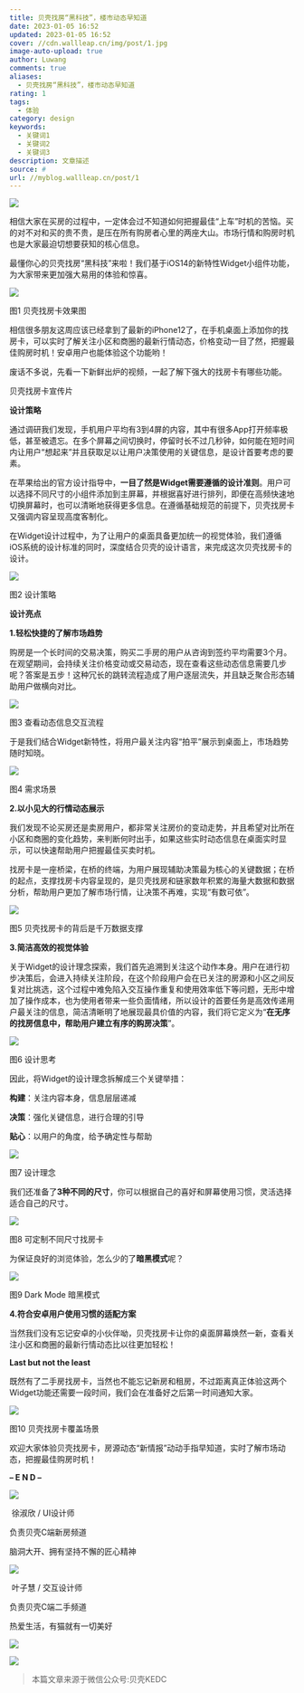 ```yaml
---
title: 贝壳找房“黑科技”，楼市动态早知道
date: 2023-01-05 16:52
updated: 2023-01-05 16:52
cover: //cdn.wallleap.cn/img/post/1.jpg
image-auto-upload: true
author: Luwang
comments: true
aliases:
  - 贝壳找房“黑科技”，楼市动态早知道
rating: 1
tags:
  - 体验
category: design
keywords:
  - 关键词1
  - 关键词2
  - 关键词3
description: 文章描述
source: #
url: //myblog.wallleap.cn/post/1
---
```

![](https://cdn.wallleap.cn/img/pic/illustrtion/202301051654805.png)

相信大家在买房的过程中，一定体会过不知道如何把握最佳“上车”时机的苦恼。买的对不对和买的贵不贵，是压在所有购房者心里的两座大山。市场行情和购房时机也是大家最迫切想要获知的核心信息。

最懂你心的贝壳找房“黑科技”来啦！我们基于iOS14的新特性Widget小组件功能，为大家带来更加强大易用的体验和惊喜。

![](https://cdn.wallleap.cn/img/pic/illustrtion/202301051654806.jpeg)

图1 贝壳找房卡效果图

相信很多朋友这周应该已经拿到了最新的iPhone12了，在手机桌面上添加你的找房卡，可以实时了解关注小区和商圈的最新行情动态，价格变动一目了然，把握最佳购房时机！安卓用户也能体验这个功能哟！

废话不多说，先看一下新鲜出炉的视频，一起了解下强大的找房卡有哪些功能。

贝壳找房卡宣传片  

**设计策略**

通过调研我们发现，手机用户平均有3到4屏的内容，其中有很多App打开频率极低，甚至被遗忘。在多个屏幕之间切换时，停留时长不过几秒钟，如何能在短时间内让用户“想起来”并且获取足以让用户决策使用的关键信息，是设计首要考虑的要素。

在苹果给出的官方设计指导中，**一目了然是Widget需要遵循的设计准则**。用户可以选择不同尺寸的小组件添加到主屏幕，并根据喜好进行排列，即便在高频快速地切换屏幕时，也可以清晰地获得更多信息。在遵循基础规范的前提下，贝壳找房卡又强调内容呈现高度客制化。

在Widget设计过程中，为了让用户的桌面具备更加统一的视觉体验，我们遵循iOS系统的设计标准的同时，深度结合贝壳的设计语言，来完成这次贝壳找房卡的设计。

![](https://cdn.wallleap.cn/img/pic/illustrtion/202301051654807.png)

图2 设计策略

**设计亮点**

**1.轻松快捷的了解市场趋势**

购房是一个长时间的交易决策，购买二手房的用户从咨询到签约平均需要3个月。在观望期间，会持续关注价格变动或交易动态，现在查看这些动态信息需要几步呢？答案是五步！这种冗长的跳转流程造成了用户逐层流失，并且缺乏聚合形态辅助用户做横向对比。

![](https://cdn.wallleap.cn/img/pic/illustrtion/202301051654808.png)

图3 查看动态信息交互流程  

于是我们结合Widget新特性，将用户最关注内容“拍平”展示到桌面上，市场趋势随时知晓。

![](https://cdn.wallleap.cn/img/pic/illustrtion/202301051654809.png)

图4 需求场景  

**2.以小见大的行情动态展示**


我们发现不论买房还是卖房用户，都非常关注房价的变动走势，并且希望对比所在小区和商圈的变化趋势，来判断何时出手，如果这些实时动态信息在桌面实时显示，可以快速帮助用户把握最佳买卖时机。

找房卡是一座桥梁，在桥的终端，为用户展现辅助决策最为核心的关键数据；在桥的起点，支撑找房卡内容呈现的，是贝壳找房和链家数年积累的海量大数据和数据分析，帮助用户更加了解市场行情，让决策不再难，实现“有数可依”。

![](https://cdn.wallleap.cn/img/pic/illustrtion/202301051654810.jpeg)

图5 贝壳找房卡的背后是千万数据支撑

**3.简洁高效的视觉体验**

关于Widget的设计理念探索，我们首先追溯到关注这个动作本身。用户在进行初步决策后，会进入持续关注阶段，在这个阶段用户会在已关注的房源和小区之间反复对比挑选，这个过程中难免陷入交互操作重复和使用效率低下等问题，无形中增加了操作成本，也为使用者带来一些负面情绪，所以设计的首要任务是高效传递用户最关注的信息，简洁清晰明了地展现最具价值的内容，我们将它定义为“**在无序的找房信息中，帮助用户建立有序的购房决策**”。

![](https://cdn.wallleap.cn/img/pic/illustrtion/202301051654812.png)

图6 设计思考  

因此，将Widget的设计理念拆解成三个关键举措：

**构建**：关注内容本身，信息层层递减

**决策**：强化关键信息，进行合理的引导

**贴心**：以用户的角度，给予确定性与帮助  

![](https://cdn.wallleap.cn/img/pic/illustrtion/202301051654813.png)

图7 设计理念

我们还准备了**3种不同的尺寸**，你可以根据自己的喜好和屏幕使用习惯，灵活选择适合自己的尺寸。

![](https://cdn.wallleap.cn/img/pic/illustrtion/202301051654814.jpeg)

图8 可定制不同尺寸找房卡

为保证良好的浏览体验，怎么少的了**暗黑模式**呢？

![](https://cdn.wallleap.cn/img/pic/illustrtion/202301051654815.jpeg)

图9 Dark Mode 暗黑模式

**4.符合安卓用户使用习惯的适配方案**

当然我们没有忘记安卓的小伙伴呦，贝壳找房卡让你的桌面屏幕焕然一新，查看关注小区和商圈的最新行情动态比以往更加轻松！

**Last but not the least**

既然有了二手房找房卡，当然也不能忘记新房和租房，不过距离真正体验这两个Widget功能还需要一段时间，我们会在准备好之后第一时间通知大家。

![](https://cdn.wallleap.cn/img/pic/illustrtion/202301051654816.jpeg)

图10 贝壳找房卡覆盖场景

欢迎大家体验贝壳找房卡，房源动态“新情报”动动手指早知道，实时了解市场动态，把握最佳购房时机！  

**– E N D –**

![](https://cdn.wallleap.cn/img/pic/illustrtion/202301051654817.jpeg)

 徐淑欣 / UI设计师 

负责贝壳C端新房频道

脑洞大开、拥有坚持不懈的匠心精神

![](https://cdn.wallleap.cn/img/pic/illustrtion/202301051654818.png)

 叶子慧 / 交互设计师 

负责贝壳C端二手频道

热爱生活，有猫就有一切美好

![](https://cdn.wallleap.cn/img/pic/illustrtion/202301051654819.gif)

![](https://cdn.wallleap.cn/img/pic/illustrtion/202301051654820.png)


> 本篇文章来源于微信公众号:贝壳KEDC

